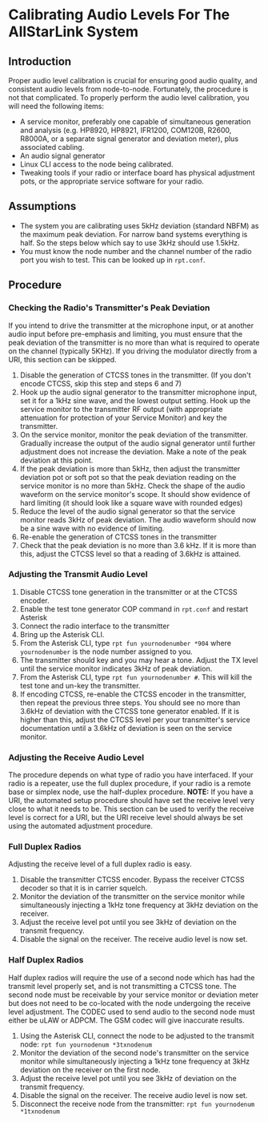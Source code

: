 # Calibrating Audio Levels For The AllStarLink System

## Introduction
Proper audio level calibration is crucial for ensuring good audio quality, and consistent audio levels from node-to-node. Fortunately, the procedure is not that complicated. To properly perform the audio level calibration, you will need the following items:

* A service monitor, preferably one capable of simultaneous generation and analysis (e.g. HP8920, HP8921, IFR1200, COM120B, R2600, R8000A, or a separate signal generator and deviation meter), plus associated cabling.
* An audio signal generator
* Linux CLI access to the node being calibrated.
* Tweaking tools if your radio or interface board has physical adjustment pots, or the appropriate service software for your radio.

## Assumptions
* The system you are calibrating uses 5kHz deviation (standard NBFM) as the maximum peak deviation. For narrow band systems everything is half. So the steps below which say to use 3kHz should use 1.5kHz.
* You must know the node number and the channel number of the radio port you wish to test. This can be looked up in `rpt.conf`.

## Procedure

### Checking the Radio's Transmitter's Peak Deviation
If you intend to drive the transmitter at the microphone input, or at another audio input before pre-emphasis and limiting, you must ensure that the peak deviation of the transmitter is no more than what is required to operate on the channel (typically 5KHz). If you driving the modulator directly from a URI, this section can be skipped.

1. Disable the generation of CTCSS tones in the transmitter. (If you don't encode CTCSS, skip this step and steps 6 and 7)
2. Hook up the audio signal generator to the transmitter microphone input, set it for a 1kHz sine wave, and the lowest output setting. Hook up the service monitor to the transmitter RF output (with appropriate attenuation for protection of your Service Monitor) and key the transmitter.
3. On the service monitor, monitor the peak deviation of the transmitter. Gradually increase the output of the audio signal generator until further adjustment does not increase the deviation. Make a note of the peak deviation at this point.
4. If the peak deviation is more than 5kHz, then adjust the transmitter deviation pot or soft pot so that the peak deviation reading on the service monitor is no more than 5kHz. Check the shape of the audio waveform on the service monitor's scope. It should show evidence of hard limiting (it should look like a square wave with rounded edges)
5. Reduce the level of the audio signal generator so that the service monitor reads 3kHz of peak deviation. The audio waveform should now be a sine wave with no evidence of limiting.
6. Re-enable the generation of CTCSS tones in the transmitter
7. Check that the peak deviation is no more than 3.6 kHz. If it is more than this, adjust the CTCSS level so that a reading of 3.6kHz is attained.

### Adjusting the Transmit Audio Level
1. Disable CTCSS tone generation in the transmitter or at the CTCSS encoder.
2. Enable the test tone generator COP command in `rpt.conf` and restart Asterisk
3. Connect the radio interface to the transmitter
4. Bring up the Asterisk CLI.
5. From the Asterisk CLI, type `rpt fun yournodenumber *904` where `yournodenumber` is the node number assigned to you.
6. The transmitter should key and you may hear a tone. Adjust the TX level until the service monitor indicates 3kHz of peak deviation.
7. From the Asterisk CLI, type `rpt fun yournodenumber #`. This will kill the test tone and un-key the transmitter.
8. If encoding CTCSS, re-enable the CTCSS encoder in the transmitter, then repeat the previous three steps. You should see no more than 3.6kHz of deviation with the CTCSS tone generator enabled. If it is higher than this, adjust the CTCSS level per your transmitter's service documentation until a 3.6kHz of deviation is seen on the service monitor.

### Adjusting the Receive Audio Level
The procedure depends on what type of radio you have interfaced. If your radio is a repeater, use the full duplex procedure, if your radio is a remote base or simplex node, use the half-duplex procedure. **NOTE:** If you have a URI, the automated setup procedure should have set the receive level very close to what it needs to be. This section can be used to verify the receive level is correct for a URI, but the URI receive level should always be set using the automated adjustment procedure.

### Full Duplex Radios
Adjusting the receive level of a full duplex radio is easy.

1. Disable the transmitter CTCSS encoder. Bypass the receiver CTCSS decoder so that it is in carrier squelch.
2. Monitor the deviation of the transmitter on the service monitor while simultaneously injecting a 1kHz tone frequency at 3kHz deviation on the receiver.
3. Adjust the receive level pot until you see 3kHz of deviation on the transmit frequency.
4. Disable the signal on the receiver. The receive audio level is now set.

### Half Duplex Radios
Half duplex radios will require the use of a second node which has had the transmit level properly set, and is not transmitting a CTCSS tone. The second node must be receivable by your service monitor or deviation meter but does not need to be co-located with the node undergoing the receive level adjustment. The CODEC used to send audio to the second node must either be uLAW or ADPCM. The GSM codec will give inaccurate results.

1. Using the Asterisk CLI, connect the node to be adjusted to the transmit node: `rpt fun yournodenum *3txnodenum`
2. Monitor the deviation of the second node's transmitter on the service monitor while simultaneously injecting a 1kHz tone frequency at 3kHz deviation on the receiver on the first node.
3. Adjust the receive level pot until you see 3kHz of deviation on the transmit frequency.
4. Disable the signal on the receiver. The receive audio level is now set.
5. Disconnect the receive node from the transmitter: `rpt fun yournodenum *1txnodenum`

